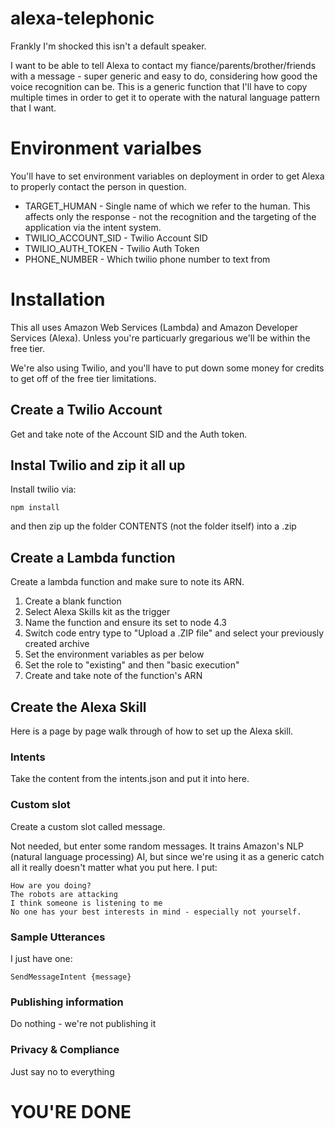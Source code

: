 # alexa-telephonic
Frankly I'm shocked this isn't a default speaker.

I want to be able to tell Alexa to contact my fiance/parents/brother/friends with a message - super generic and easy to do, considering how good the voice recognition can be. This is a generic function that I'll have to copy multiple times in order to get it to operate with the natural language pattern that I want.

# Environment varialbes
You'll have to set environment variables on deployment in order to get Alexa to properly contact the person in question.

* TARGET_HUMAN - Single name of which we refer to the human. This affects only the response - not the recognition and the targeting of the application via the intent system.
* TWILIO_ACCOUNT_SID - Twilio Account SID
* TWILIO_AUTH_TOKEN - Twilio Auth Token
* PHONE_NUMBER - Which twilio phone number to text from


# Installation

This all uses Amazon Web Services (Lambda) and Amazon Developer Services (Alexa). Unless you're particuarly gregarious we'll be within the free tier.

We're also using Twilio, and you'll have to put down some money for credits to get off of the free tier limitations.

## Create a Twilio Account
Get and take note of the Account SID and the Auth token.

## Instal Twilio and zip it all up
Install twilio via:
```
npm install
```
and then zip up the folder CONTENTS (not the folder itself) into a .zip

## Create a Lambda function
Create a lambda function and make sure to note its ARN.

1. Create a blank function
2. Select Alexa Skills kit as the trigger
3. Name the function and ensure its set to node 4.3
4. Switch code entry type to "Upload a .ZIP file" and select your previously created archive
5. Set the environment variables as per below
6. Set the role to "existing" and then "basic execution"
7. Create and take note of the function's ARN

## Create the Alexa Skill

Here is a page by page walk through of how to set up the Alexa skill.

### Intents
Take the content from the intents.json and put it into here.

### Custom slot
Create a custom slot called message.

Not needed, but enter some random messages. It trains Amazon's NLP (natural language processing) AI, but since we're using it as a generic catch all it really doesn't matter what you put here. I put:
```
How are you doing?
The robots are attacking
I think someone is listening to me
No one has your best interests in mind - especially not yourself.
```

### Sample Utterances
I just have one:
```
SendMessageIntent {message}
```

### Publishing information
Do nothing - we're not publishing it

### Privacy & Compliance
Just say no to everything

# YOU'RE DONE
